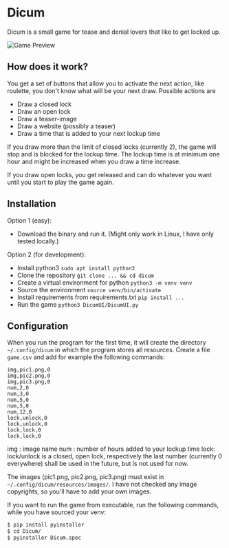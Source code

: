 # Dicum

Dicum is a small game for tease and denial lovers that like to get locked up. 

![Game Preview](https://github.com/joka-beep/dicum/blob/master/preview/preview-alpha.png)

## How does it work?

You get a set of buttons that allow you to activate the next action, like roulette, you don't know what will be your next draw. Possible actions are 

* Draw a closed lock
* Draw an open lock
* Draw a teaser-image
* Draw a website (possibly a teaser)
* Draw a time that is added to your next lockup time

If you draw more than the limit of closed locks (currently 2), the game will stop and is blocked for the lockup time. The lockup time is at minimum one hour and might be increased when you draw a time increase.

If you draw open locks, you get released and can do whatever you want until you start to play the game again.

## Installation

Option 1 (easy):
* Download the binary and run it. (Might only work in Linux, I have only tested locally.)

Option 2 (for development): 
* Install python3 `sudo apt install python3`
* Clone the repository `git clone ... && cd dicum`
* Create a virtual environment for python `python3 -m venv venv`
* Source the environment `source venv/bin/activate`
* Install requirements from requirements.txt `pip install ...`
* Run the game `python3 DicumUI/DicumUI.py`

## Configuration

When you run the program for the first time, it will create the directory `~/.config/dicum` in which the program stores all resources.
Create a file `game.csv` and add for example the following commands: 
```csv
img,pic1.png,0
img,pic2.png,0
img,pic3.png,0
num,2,0
num,3,0
num,5,0
num,5,0
num,12,0
lock,unlock,0
lock,unlock,0
lock,lock,0
lock,lock,0
```

img : image name
num : number of hours added to your lockup time
lock: lock/unlock is a closed, open lock, respectively
the last number (currently 0 everywhere) shall be used in the future, but is not used for now.

The images (pic1.png, pic2.png, pic3.png) must exist in `~/.config/dicum/resources/images/`. I have not checked any image copyrights, so you'll have to add your own images.

If you want to run the game from executable, run the following commands, while you have sourced your venv:
```bash
$ pip install pyinstaller
$ cd Dicum/
$ pyinstaller Dicum.spec
```
